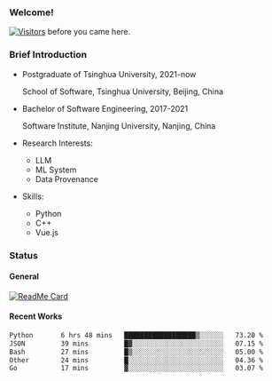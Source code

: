 ### Welcome!

[![Visitors](https://visitor-badge.laobi.icu/badge?page_id=HermitSun.HermitSun)]() before you came here.

### Brief Introduction

- Postgraduate of Tsinghua University, 2021-now
  
  School of Software, Tsinghua University, Beijing, China

- Bachelor of Software Engineering, 2017-2021
  
  Software Institute, Nanjing University, Nanjing, China

- Research Interests:
  - LLM
  - ML System
  - Data Provenance

- Skills:
  - Python
  - C++
  - Vue.js

### Status

#### General

[![ReadMe Card](https://github-readme-stats.hermitsun.vercel.app/api?username=HermitSun&count_private=true&show_icons=true)]()

#### Recent Works

<!--START_SECTION:waka-->

```txt
Python       6 hrs 48 mins   ██████████████████▒░░░░░░   73.20 %
JSON         39 mins         █▓░░░░░░░░░░░░░░░░░░░░░░░   07.15 %
Bash         27 mins         █▒░░░░░░░░░░░░░░░░░░░░░░░   05.00 %
Other        24 mins         █░░░░░░░░░░░░░░░░░░░░░░░░   04.36 %
Go           17 mins         ▓░░░░░░░░░░░░░░░░░░░░░░░░   03.07 %
```

<!--END_SECTION:waka-->
